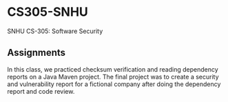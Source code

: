 # CS305-SNHU
SNHU CS-305: Software Security

## Assignments
In this class, we practiced checksum verification and reading dependency reports on a Java Maven project.
The final project was to create a security and vulnerability report for a fictional company after doing the dependency report and code review.
